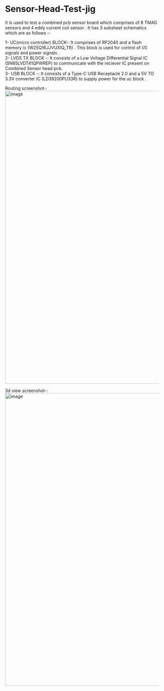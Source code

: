 # Sensor-Head-Test-jig
It is used to test a combined pcb sensor board which comprises of 8 TMAG sensors and 4 eddy current coil sensor . It has 3 subsheet schematics which are as follows :-

1- UC(micro controller) BLOCK-: It comprises of RP2040 and a flash memory ic (W25Q16JJVUXIQ_TR) . This block is used for control of I/0 signals and power signals . <br />
2- LVDS TX BLOCK -: It consists of a Low Voltage Differential Signal IC (SN65LVDT41QPWREP) to communicate with the reciever IC present on Combined Sensor head pcb.<br />
3- USB BLOCK -: It consists of a Type-C USB Receptacle 2.0 and a 5V TO 3.3V converter IC (LD39200PU33R) to supply power for the uc block .  <br />

Routing screenshot-:
<img width="959" alt="image" src="https://github.com/user-attachments/assets/26002964-731a-4dc3-a6bb-4706c5040e30">

3d view screenshot-:
<img width="958" alt="image" src="https://github.com/user-attachments/assets/77faff42-b8fb-4f79-a780-e1a04276a7b9">
